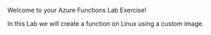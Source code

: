 Welcome to your Azure Functions Lab Exercise!

In this Lab we will create a function on Linux using a custom image.